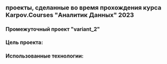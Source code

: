 ### проекты, сделанные во время прохождения курса Karpov.Courses "Аналитик Данных" 2023

#### Промежуточный проект "variant_2"
#### Цель проекта:
#### Использованные технологии:
